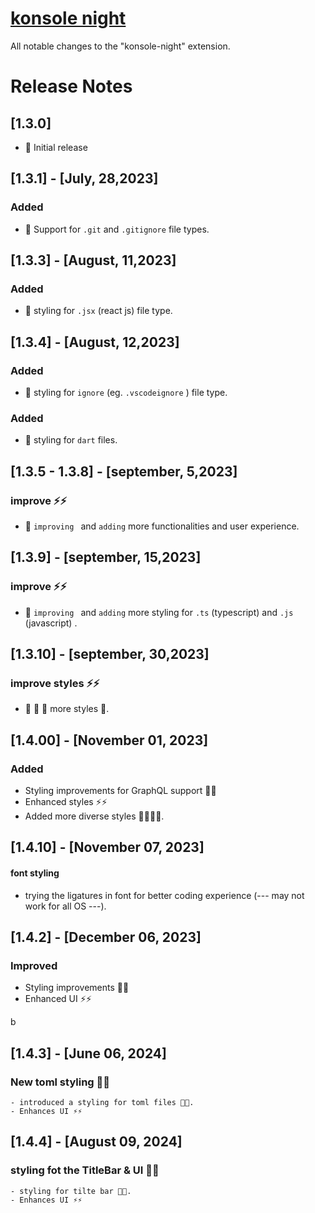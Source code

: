 # [konsole night](https://marketplace.visualstudio.com/items?itemName=Enoslyznne.konsole-night)

All notable changes to the "konsole-night" extension.

# Release Notes
## [1.3.0]

- 🚀 Initial release

## [1.3.1] - [July, 28,2023]

### Added

- 🌟 Support for `.git` and `.gitignore` file types.

## [1.3.3] - [August, 11,2023]

### Added

- 🌟  styling for `.jsx` (react js)  file type.

## [1.3.4] - [August, 12,2023]

### Added

- 🌟  styling for `ignore` (eg. `.vscodeignore` )  file type.

### Added

- 🌟  styling for `dart`  files.


## [1.3.5 - 1.3.8] - [september, 5,2023]

### improve ⚡️⚡️

- 🚀 `improving ` and `adding` more functionalities and user experience.


## [1.3.9] - [september, 15,2023]

### improve ⚡️⚡️

- 🚀 `improving ` and `adding` more styling for `.ts` (typescript) and `.js` (javascript) . 


## [1.3.10] - [september, 30,2023]

### improve styles ⚡️⚡️

- 🚀  🚀 🚀  more styles 🎉. 


## [1.4.00] - [November 01, 2023]

### Added

- Styling improvements for GraphQL support 🎨✨
- Enhanced styles ⚡️⚡️
- Added more diverse styles 🚀🚀🚀🎉.

## [1.4.10] - [November 07, 2023]

#### font styling 
- trying the ligatures in font for better coding experience (--- may not work for all OS ---). 
## [1.4.2] - [December 06, 2023]

### Improved

- Styling improvements  🎨✨
- Enhanced UI ⚡️⚡️

b
## [1.4.3] - [June 06, 2024]

### New toml styling 🎨✨
    - introduced a styling for toml files 🎉🎉.
    - Enhances UI ⚡️⚡️


## [1.4.4] - [August 09, 2024] 
### styling fot the TitleBar & UI 🎨✨
    - styling for tilte bar 🎉🎉.
    - Enhances UI ⚡️⚡️